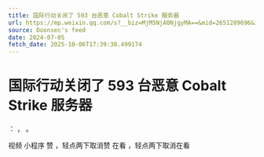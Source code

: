 ```yaml
---
title: 国际行动关闭了 593 台恶意 Cobalt Strike 服务器
url: https://mp.weixin.qq.com/s?__biz=MjM5NjA0NjgyMA==&mid=2651289696&idx=3&sn=aa4078f9da177a751b8c7397aa0bbef3
source: Doonsec's feed
date: 2024-07-05
fetch_date: 2025-10-06T17:39:38.499174
---
```


# 国际行动关闭了 593 台恶意 Cobalt Strike 服务器

：
，
。

视频
小程序
赞
，轻点两下取消赞
在看
，轻点两下取消在看